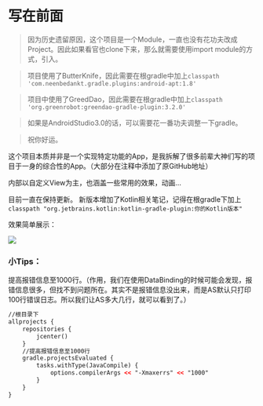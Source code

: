 # 写在前面

> 因为历史遗留原因，这个项目是一个Module，一直也没有花功夫改成Project。因此如果看官也clone下来，那么就需要使用import module的方式，引入。

> 项目使用了ButterKnife，因此需要在根gradle中加上`classpath 'com.neenbedankt.gradle.plugins:android-apt:1.8'`

> 项目中使用了GreedDao，因此需要在根gradle中加上`classpath 'org.greenrobot:greendao-gradle-plugin:3.2.0'`

> 如果是AndroidStudio3.0的话，可以需要花一番功夫调整一下gradle。

> 祝你好运。

这个项目本质并非是一个实现特定功能的App，是我拆解了很多前辈大神们写的项目于一身的综合性的App。（大部分在注释中添加了原GitHub地址）

内部以自定义View为主，也涵盖一些常用的效果，动画...

目前一直在保持更新。
新版本增加了Kotlin相关笔记，记得在根gradle下加上`classpath "org.jetbrains.kotlin:kotlin-gradle-plugin:你的Kotlin版本"`

效果简单展示：

![](https://github.com/zhiaixinyang/PersonalCollect/blob/master/asd.gif)

### 小Tips：

提高报错信息至1000行。（作用，我们在使用DataBinding的时候可能会发现，报错信息很多，但找不到问题所在。其实不是报错信息没出来，而是AS默认只打印100行错误日志。所以我们让AS多大几行，就可以看到了。）

```xml
//根目录下
allprojects {
    repositories {
        jcenter()
    }
    //提高报错信息至1000行
    gradle.projectsEvaluated {
        tasks.withType(JavaCompile) {
            options.compilerArgs << "-Xmaxerrs" << "1000"
        }
    }
}
```

